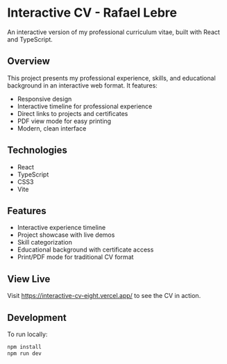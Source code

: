 # Interactive CV - Rafael Lebre

An interactive version of my professional curriculum vitae, built with React and TypeScript.

## Overview
This project presents my professional experience, skills, and educational background in an interactive web format. It features:
- Responsive design
- Interactive timeline for professional experience
- Direct links to projects and certificates
- PDF view mode for easy printing
- Modern, clean interface

## Technologies
- React
- TypeScript
- CSS3
- Vite

## Features
- Interactive experience timeline
- Project showcase with live demos
- Skill categorization
- Educational background with certificate access
- Print/PDF mode for traditional CV format

## View Live
Visit https://interactive-cv-eight.vercel.app/ to see the CV in action.

## Development
To run locally:
```bash
npm install
npm run dev